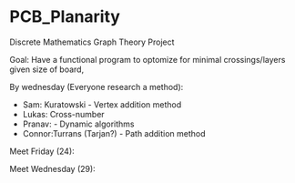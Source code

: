 # PCB_Planarity
Discrete Mathematics Graph Theory Project

Goal: Have a functional program to optomize for minimal crossings/layers given size of board, 

By wednesday (Everyone research a method): 
- Sam: Kuratowski - Vertex addition method
- Lukas: Cross-number
- Pranav: - Dynamic algorithms
- Connor:Turrans (Tarjan?) - Path addition method

Meet Friday (24):

Meet Wednesday (29):
